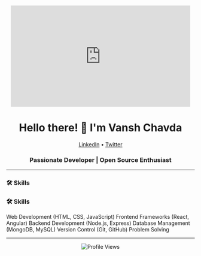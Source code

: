 
<link rel="stylesheet" href="https://cdnjs.cloudflare.com/ajax/libs/font-awesome/6.0.0-beta3/css/all.min.css">

<div align="center">
   <iframe src="https://giphy.com/embed/f3iwJFOVOwuy7K6FFw" width="480" height="270" frameBorder="0" class="giphy-embed" allowFullScreen></iframe><p><a href="https://giphy.com/gifs/Pluralsight-man-development-developer-f3iwJFOVOwuy7K6FFw"></a></p>
</div>

<h1 align="center">Hello there! 👋 I'm Vansh Chavda</h1>

<p align="center">
  <a href="[https://www.linkedin.com/in/yourusername](https://www.linkedin.com/in/vansh-chavda-15287124a/)"><i class="fab fa-linkedin"></i> LinkedIn</a> •
  <a href="twitter.com/itsvanshchavda    "><i class="fab fa-twitter"></i> Twitter</a>
</p>

<h3 align="center">Passionate Developer | Open Source Enthusiast</h3>

---

### 🛠️ Skills

### 🛠️ Skills

<i class="fab fa-html5"></i> Web Development (HTML, CSS, JavaScript)
  <i class="fab fa-react"></i> Frontend Frameworks (React, Angular)
  <i class="fab fa-node-js"></i> Backend Development (Node.js, Express)
<i class="fas fa-database"></i> Database Management (MongoDB, MySQL)
  <i class="fab fa-git"></i> Version Control (Git, GitHub)
  <i class="fas fa-code"></i> Problem Solving


---

<p align="center">
  <img src="https://visitor-badge.laobi.icu/badge?page_id=yourusername.yourusername" alt="Profile Views">
</p>
